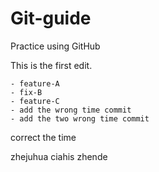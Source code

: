 # Git-guide
Practice using GitHub

This is the first edit.

    - feature-A
    - fix-B
    - feature-C
    - add the wrong time commit
    - add the two wrong time commit
correct the time

zhejuhua ciahis zhende